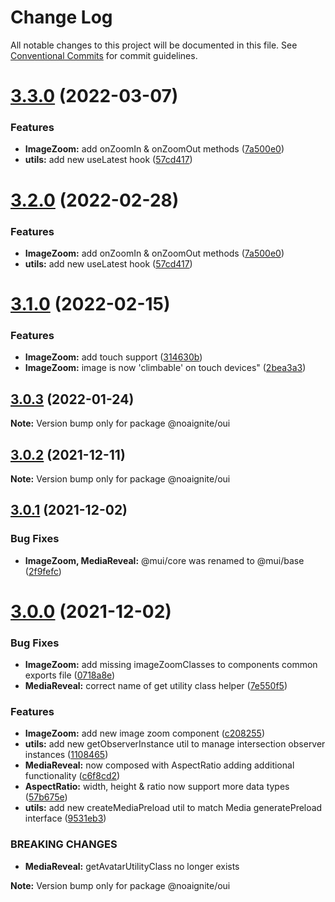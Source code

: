# Change Log

All notable changes to this project will be documented in this file.
See [Conventional Commits](https://conventionalcommits.org) for commit guidelines.

# [3.3.0](https://github.com/noaignite/accelerator/compare/@noaignite/oui@3.1.0...@noaignite/oui@3.3.0) (2022-03-07)


### Features

* **ImageZoom:** add onZoomIn & onZoomOut methods ([7a500e0](https://github.com/noaignite/accelerator/commit/7a500e09d6d62d399498e67e46a5c65cf9e7c846))
* **utils:** add new useLatest hook ([57cd417](https://github.com/noaignite/accelerator/commit/57cd417a8abab1a176fd06d74efbad321569306a))





# [3.2.0](https://github.com/noaignite/accelerator/compare/@noaignite/oui@3.1.0...@noaignite/oui@3.2.0) (2022-02-28)


### Features

* **ImageZoom:** add onZoomIn & onZoomOut methods ([7a500e0](https://github.com/noaignite/accelerator/commit/7a500e09d6d62d399498e67e46a5c65cf9e7c846))
* **utils:** add new useLatest hook ([57cd417](https://github.com/noaignite/accelerator/commit/57cd417a8abab1a176fd06d74efbad321569306a))





# [3.1.0](https://github.com/noaignite/accelerator/compare/@noaignite/oui@3.0.3...@noaignite/oui@3.1.0) (2022-02-15)


### Features

* **ImageZoom:** add touch support ([314630b](https://github.com/noaignite/accelerator/commit/314630b2833757cc0d2b34bc285dd0d8344bc402))
* **ImageZoom:** image is now 'climbable' on touch devices" ([2bea3a3](https://github.com/noaignite/accelerator/commit/2bea3a38d8a0e04a6a046218a86fc3ec2973bc43))





## [3.0.3](https://github.com/noaignite/accelerator/compare/@noaignite/oui@3.0.2...@noaignite/oui@3.0.3) (2022-01-24)

**Note:** Version bump only for package @noaignite/oui





## [3.0.2](https://github.com/noaignite/accelerator/compare/@noaignite/oui@3.0.1...@noaignite/oui@3.0.2) (2021-12-11)

**Note:** Version bump only for package @noaignite/oui





## [3.0.1](https://github.com/noaignite/oui/compare/@noaignite/oui@3.0.0...@noaignite/oui@3.0.1) (2021-12-02)


### Bug Fixes

* **ImageZoom, MediaReveal:** @mui/core was renamed to @mui/base ([2f9fefc](https://github.com/noaignite/oui/commit/2f9fefcff4c496276e2b41550d647bcdf164e259))





# [3.0.0](https://github.com/noaignite/oui/compare/@noaignite/oui@2.0.1...@noaignite/oui@3.0.0) (2021-12-02)


### Bug Fixes

* **ImageZoom:** add missing imageZoomClasses to components common exports file ([0718a8e](https://github.com/noaignite/oui/commit/0718a8ee0bece89ab3128b062d73d4dc936cca71))
* **MediaReveal:** correct name of get utility class helper ([7e550f5](https://github.com/noaignite/oui/commit/7e550f5fcdced3971a7d72317e1e13745229daab))


### Features

* **ImageZoom:** add new image zoom component ([c208255](https://github.com/noaignite/oui/commit/c20825523fe0f6ee98d8e1132aa1e94163108ffa))
* **utils:** add new getObserverInstance util to manage intersection observer instances ([1108465](https://github.com/noaignite/oui/commit/1108465302a8c3bd17ada411cb174cb8bab6448e))
* **MediaReveal:** now composed with AspectRatio adding additional functionality ([c6f8cd2](https://github.com/noaignite/oui/commit/c6f8cd20965de3dd905b55e1e3ecd8556b9afd52))
* **AspectRatio:** width, height & ratio now support more data types ([57b675e](https://github.com/noaignite/oui/commit/57b675e2945b2c1a2c9f5f024a306563e34febe9))
* **utils:** add new createMediaPreload util to match Media generatePreload interface ([9531eb3](https://github.com/noaignite/oui/commit/9531eb3fb9866d72c4ef6e8c1cc9fa27bc109b3f))


### BREAKING CHANGES

* **MediaReveal:** getAvatarUtilityClass no longer exists







**Note:** Version bump only for package @noaignite/oui
